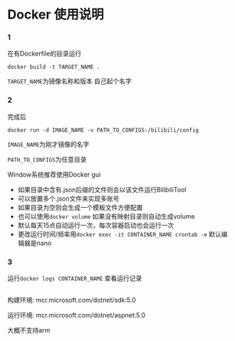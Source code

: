 # Docker 使用说明

### 1

在有Dockerfile的目录运行

`docker build -t TARGET_NAME .`

 `TARGET_NAME`为镜像名称和版本 自己起个名字

### 2

完成后

`docker run -d IMAGE_NAME -v PATH_TO_CONFIGS:/bilibili/config`

`IMAGE_NAME`为刚才镜像的名字

`PATH_TO_CONFIGS`为任意目录 

Window系统推荐使用Docker gui

* 如果目录中含有.json后缀的文件则会以该文件运行BilibiliTool
* 可以放置多个.json文件来实现多账号
* 如果目录为空则会生成一个模板文件方便配置
* 也可以使用`docker volume` 如果没有映射目录则自动生成volume
* 默认每天15点自动运行一次，每次容器启动也会运行一次
* 更改运行时间/频率用`docker exec -it CONTAINER_NAME crontab -e` 默认编辑器是nano

### 3

运行`docker logs CONTAINER_NAME` 查看运行记录

## 

构建环境: mcr.microsoft.com/dotnet/sdk:5.0

运行环境: mcr.microsoft.com/dotnet/aspnet:5.0

大概不支持arm